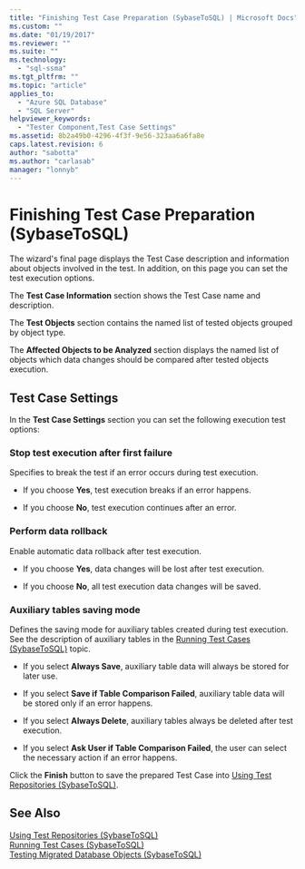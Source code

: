 ```yaml
---
title: "Finishing Test Case Preparation (SybaseToSQL) | Microsoft Docs"
ms.custom: ""
ms.date: "01/19/2017"
ms.reviewer: ""
ms.suite: ""
ms.technology: 
  - "sql-ssma"
ms.tgt_pltfrm: ""
ms.topic: "article"
applies_to: 
  - "Azure SQL Database"
  - "SQL Server"
helpviewer_keywords: 
  - "Tester Component,Test Case Settings"
ms.assetid: 8b2a49b0-4296-4f3f-9e56-323aa6a6fa8e
caps.latest.revision: 6
author: "sabotta"
ms.author: "carlasab"
manager: "lonnyb"
---
```

# Finishing Test Case Preparation (SybaseToSQL)
The wizard's final page displays the Test Case description and information about objects involved in the test. In addition, on this page you can set the test execution options.  
  
The **Test Case Information** section shows the Test Case name and description.  
  
The **Test Objects** section contains the named list of tested objects grouped by object type.  
  
The **Affected Objects to be Analyzed** section displays the named list of objects which data changes should be compared after tested objects execution.  
  
## Test Case Settings  
In the **Test Case Settings** section you can set the following execution test options:  
  
### Stop test execution after first failure  
Specifies to break the test if an error occurs during test execution.  
  
-   If you choose **Yes**, test execution breaks if an error happens.  
  
-   If you choose **No**, test execution continues after an error.  
  
### Perform data rollback  
Enable automatic data rollback after test execution.  
  
-   If you choose **Yes**, data changes will be lost after test execution.  
  
-   If you choose **No**, all test execution data changes will be saved.  
  
### Auxiliary tables saving mode  
Defines the saving mode for auxiliary tables created during test execution. See the description of auxiliary tables in the [Running Test Cases &#40;SybaseToSQL&#41;](../../ssma/sybase/running-test-cases-sybasetosql.md) topic.  
  
-   If you select **Always Save**, auxiliary table data will always be stored for later use.  
  
-   If you select **Save if Table Comparison Failed**, auxiliary table data will be stored only if an error happens.  
  
-   If you select **Always Delete**, auxiliary tables always be deleted after test execution.  
  
-   If you select **Ask User if Table Comparison Failed**, the user can select the necessary action if an error happens.  
  
Click the **Finish** button to save the prepared Test Case into [Using Test Repositories &#40;SybaseToSQL&#41;](../../ssma/sybase/using-test-repositories-sybasetosql.md).  
  
## See Also  
[Using Test Repositories &#40;SybaseToSQL&#41;](../../ssma/sybase/using-test-repositories-sybasetosql.md)  
[Running Test Cases &#40;SybaseToSQL&#41;](../../ssma/sybase/running-test-cases-sybasetosql.md)  
[Testing Migrated Database Objects &#40;SybaseToSQL&#41;](../../ssma/sybase/testing-migrated-database-objects-sybasetosql.md)  
  
